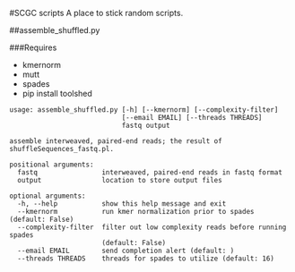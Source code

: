 #SCGC scripts
A place to stick random scripts.

##assemble_shuffled.py

###Requires

+ kmernorm
+ mutt
+ spades
+ pip install toolshed

```
usage: assemble_shuffled.py [-h] [--kmernorm] [--complexity-filter]
                            [--email EMAIL] [--threads THREADS]
                            fastq output

assemble interweaved, paired-end reads; the result of
shuffleSequences_fastq.pl.

positional arguments:
  fastq                interweaved, paired-end reads in fastq format
  output               location to store output files

optional arguments:
  -h, --help           show this help message and exit
  --kmernorm           run kmer normalization prior to spades (default: False)
  --complexity-filter  filter out low complexity reads before running spades
                       (default: False)
  --email EMAIL        send completion alert (default: )
  --threads THREADS    threads for spades to utilize (default: 16)
```
